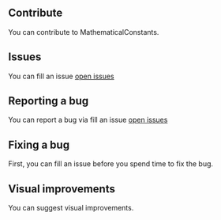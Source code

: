 ## Contribute
You can contribute to MathematicalConstants.

## Issues
You can fill an issue [open issues](https://github.com/meokullu/MathematicalConstants/issues)

## Reporting a bug
You can report a bug via fill an issue [open issues](https://github.com/meokullu/MathematicalConstants/issues)

## Fixing a bug
First, you can fill an issue before you spend time to fix the bug.

## Visual improvements
You can suggest visual improvements.
